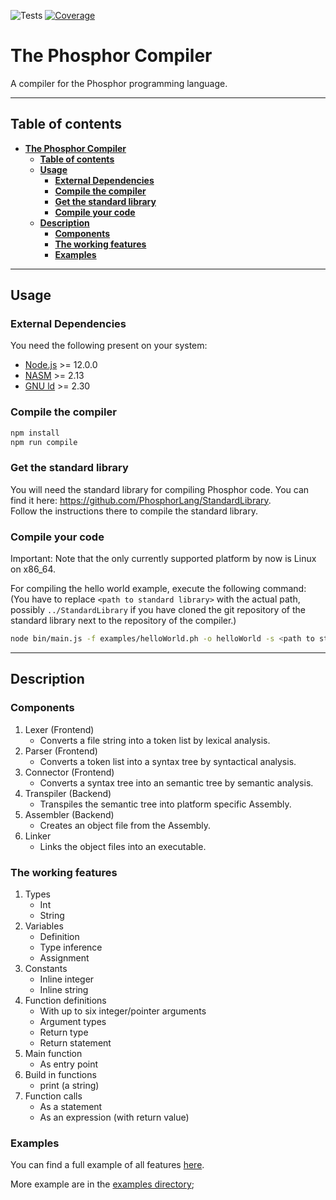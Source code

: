 ![Tests](https://github.com/PhosphorLang/Compiler/workflows/Tests/badge.svg)
[![Coverage](https://coveralls.io/repos/github/PhosphorLang/Compiler/badge.svg?branch=master)](https://coveralls.io/github/PhosphorLang/Compiler?branch=master)

# **The Phosphor Compiler**

A compiler for the Phosphor programming language.

<hr>

## **Table of contents**

- [**The Phosphor Compiler**](#the-phosphor-compiler)
  - [**Table of contents**](#table-of-contents)
  - [**Usage**](#usage)
    - [**External Dependencies**](#external-dependencies)
    - [**Compile the compiler**](#compile-the-compiler)
    - [**Get the standard library**](#get-the-standard-library)
    - [**Compile your code**](#compile-your-code)
  - [**Description**](#description)
    - [**Components**](#components)
    - [**The working features**](#the-working-features)
    - [**Examples**](#examples)

<hr>

## **Usage**

### **External Dependencies**

You need the following present on your system:

- [Node.js](https://nodejs.org/) >= 12.0.0
- [NASM](https://nasm.us/) >= 2.13
- [GNU ld](https://www.gnu.org/software/binutils/) >= 2.30

### **Compile the compiler**

```bash
npm install
npm run compile
```

### **Get the standard library**

You will need the standard library for compiling Phosphor code. You can find it here:
<https://github.com/PhosphorLang/StandardLibrary>. \
Follow the instructions there to compile the standard library.

### **Compile your code**

Important: Note that the only currently supported platform by now is Linux on x86_64.

For compiling the hello world example, execute the following command: \
(You have to replace `<path to standard library>` with the actual path, possibly `../StandardLibrary` if you have cloned
the git repository of the standard library next to the repository of the compiler.)

```bash
node bin/main.js -f examples/helloWorld.ph -o helloWorld -s <path to standard library>/bin/standardLibrary.a
```

<hr>

## **Description**

### **Components**

1. Lexer (Frontend)
    - Converts a file string into a token list by lexical analysis.
2. Parser (Frontend)
    - Converts a token list into a syntax tree by syntactical analysis.
3. Connector (Frontend)
    - Converts a syntax tree into an semantic tree by semantic analysis.
4. Transpiler (Backend)
    - Transpiles the semantic tree into platform specific Assembly.
5. Assembler (Backend)
    - Creates an object file from the Assembly.
6. Linker
    - Links the object files into an executable.

### **The working features**

1. Types
    - Int
    - String
1. Variables
    - Definition
    - Type inference
    - Assignment
1. Constants
    - Inline integer
    - Inline string
1. Function definitions
    - With up to six integer/pointer arguments
    - Argument types
    - Return type
    - Return statement
1. Main function
    - As entry point
1. Build in functions
    - print (a string)
1. Function calls
    - As a statement
    - As an expression (with return value)

### **Examples**

You can find a full example of all features [here](/examples/everything.ph).

More example are in the [examples directory](/examples/);
